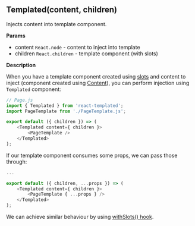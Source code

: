 <a name="Templated"></a>

## Templated(content, children)
Injects content into template component.

**Params**

- content <code>React.node</code> - content to inject into template
- children <code>React.children</code> - template component (with slots)



**Description**

When you have a template component created using [slots](../Slot/README.md)
and content to inject (component created using [Content](../Content/README.md)),
you can perform injection using `Templated` component:

```js
// Page.js
import { Templated } from 'react-templated';
import PageTemplate from './PageTemplate.js';

export default ({ children }) => (
    <Templated content={ children }>
        <PageTemplate />
    </Templated>
);
```

If our template component consumes some props, we can pass those through:

```js
...

export default ({ children, ...props }) => (
    <Templated content={ children }>
        <PageTemplate { ...props } />
    </Templated>
);
```

We can achieve similar behaviour by using [withSlots() hook](../withSlots/README.md).